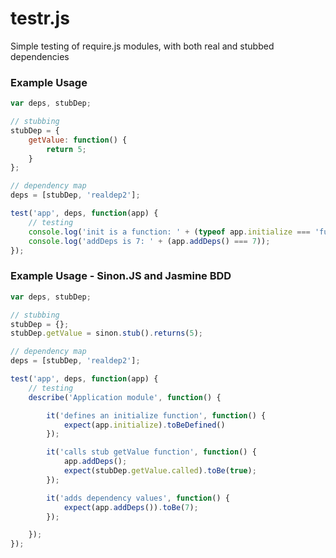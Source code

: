 # testr.js

Simple testing of require.js modules, with both real and stubbed dependencies

### Example Usage

```javascript
var deps, stubDep;

// stubbing
stubDep = {
	getValue: function() {
		return 5;
	}
};

// dependency map
deps = [stubDep, 'realdep2'];

test('app', deps, function(app) {
	// testing
	console.log('init is a function: ' + (typeof app.initialize === 'function'));
	console.log('addDeps is 7: ' + (app.addDeps() === 7));
});
```

### Example Usage - Sinon.JS and Jasmine BDD

```javascript
var deps, stubDep;

// stubbing
stubDep = {};
stubDep.getValue = sinon.stub().returns(5);

// dependency map
deps = [stubDep, 'realdep2'];

test('app', deps, function(app) {
	// testing
	describe('Application module', function() {

		it('defines an initialize function', function() {
			expect(app.initialize).toBeDefined()
		});

		it('calls stub getValue function', function() {
			app.addDeps();
			expect(stubDep.getValue.called).toBe(true);
		});

		it('adds dependency values', function() {
			expect(app.addDeps()).toBe(7);
		});

	});
});
```
